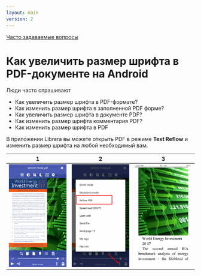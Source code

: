 ```yaml
---
layout: main
version: 2
---
```

[Часто задаваемые вопросы](/wiki/faq/ru)

# Как увеличить размер шрифта в PDF-документе на Android

Люди часто спрашивают

* Как увеличить размер шрифта в PDF-формате?
* Как изменить размер шрифта в заполненной PDF форме?
* Как увеличить размер шрифта в документе PDF?
* Как изменить размер шрифта комментария PDF?
* Как изменить размер шрифта в PDF

В приложении Librera вы можете открыть PDF в режиме __Text Reflow__ и изменить размер шрифта на любой необходимый вам.

|1|2|3|
|-|-|-|
|![](1.png)|![](2.png)|![](3.png)|
